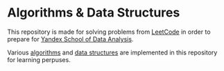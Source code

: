 # Algorithms & Data Structures
This repository is made for solving problems from [LeetCode](https://leetcode.com/) in order to prepare for [Yandex School of Data Analysis](https://dataschool.yandex.com/).  

Various [algorithms](https://github.com/VladislavBalabaev/leetcode_problems/tree/master/algorithms) and [data structures](https://github.com/VladislavBalabaev/leetcode_problems/tree/master/data_structures) are implemented in this repository for learning perpuses.
